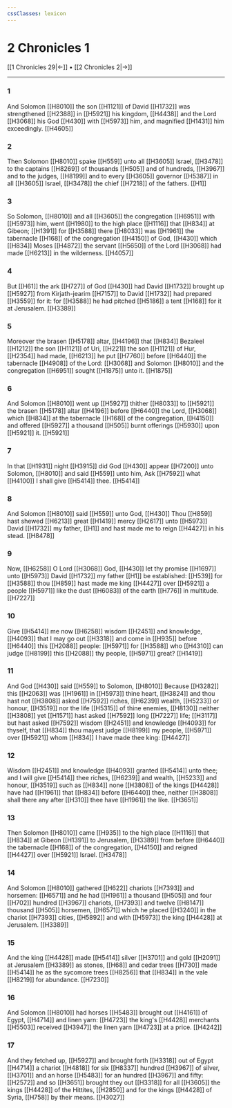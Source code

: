 ```yaml
---
cssClasses: lexicon
---
```

# 2 Chronicles 1

[[1 Chronicles 29|←]] • [[2 Chronicles 2|→]]

---

### 1
And Solomon [[H8010]] the son [[H1121]] of David [[H1732]] was strengthened [[H2388]] in [[H5921]] his kingdom, [[H4438]] and the Lord [[H3068]] his God [[H430]] with [[H5973]] him, and magnified [[H1431]] him exceedingly. [[H4605]]

### 2
Then Solomon [[H8010]] spake [[H559]] unto all [[H3605]] Israel, [[H3478]] to the captains [[H8269]] of thousands [[H505]] and of hundreds, [[H3967]] and to the judges, [[H8199]] and to every [[H3605]] governor [[H5387]] in all [[H3605]] Israel, [[H3478]] the chief [[H7218]] of the fathers. [[H1]]

### 3
So Solomon, [[H8010]] and all [[H3605]] the congregation [[H6951]] with [[H5973]] him, went [[H1980]] to the high place [[H1116]] that [[H834]] at Gibeon; [[H1391]] for [[H3588]] there [[H8033]] was [[H1961]] the tabernacle [[H168]] of the congregation [[H4150]] of God, [[H430]] which [[H834]] Moses [[H4872]] the servant [[H5650]] of the Lord [[H3068]] had made [[H6213]] in the wilderness. [[H4057]]

### 4
But [[H61]] the ark [[H727]] of God [[H430]] had David [[H1732]] brought up [[H5927]] from Kirjath-jearim [[H7157]] to David [[H1732]] had prepared [[H3559]] for it: for [[H3588]] he had pitched [[H5186]] a tent [[H168]] for it at Jerusalem. [[H3389]]

### 5
Moreover the brasen [[H5178]] altar, [[H4196]] that [[H834]] Bezaleel [[H1212]] the son [[H1121]] of Uri, [[H221]] the son [[H1121]] of Hur, [[H2354]] had made, [[H6213]] he put [[H7760]] before [[H6440]] the tabernacle [[H4908]] of the Lord: [[H3068]] and Solomon [[H8010]] and the congregation [[H6951]] sought [[H1875]] unto it. [[H1875]]

### 6
And Solomon [[H8010]] went up [[H5927]] thither [[H8033]] to [[H5921]] the brasen [[H5178]] altar [[H4196]] before [[H6440]] the Lord, [[H3068]] which [[H834]] at the tabernacle [[H168]] of the congregation, [[H4150]] and offered [[H5927]] a thousand [[H505]] burnt offerings [[H5930]] upon [[H5921]] it. [[H5921]]

### 7
In that [[H1931]] night [[H3915]] did God [[H430]] appear [[H7200]] unto Solomon, [[H8010]] and said [[H559]] unto him, Ask [[H7592]] what [[H4100]] I shall give [[H5414]] thee. [[H5414]]

### 8
And Solomon [[H8010]] said [[H559]] unto God, [[H430]] Thou [[H859]] hast shewed [[H6213]] great [[H1419]] mercy [[H2617]] unto [[H5973]] David [[H1732]] my father, [[H1]] and hast made me to reign [[H4427]] in his stead. [[H8478]]

### 9
Now, [[H6258]] O Lord [[H3068]] God, [[H430]] let thy promise [[H1697]] unto [[H5973]] David [[H1732]] my father [[H1]] be established: [[H539]] for [[H3588]] thou [[H859]] hast made me king [[H4427]] over [[H5921]] a people [[H5971]] like the dust [[H6083]] of the earth [[H776]] in multitude. [[H7227]]

### 10
Give [[H5414]] me now [[H6258]] wisdom [[H2451]] and knowledge, [[H4093]] that I may go out [[H3318]] and come in [[H935]] before [[H6440]] this [[H2088]] people: [[H5971]] for [[H3588]] who [[H4310]] can judge [[H8199]] this [[H2088]] thy people, [[H5971]] great? [[H1419]]

### 11
And God [[H430]] said [[H559]] to Solomon, [[H8010]] Because [[H3282]] this [[H2063]] was [[H1961]] in [[H5973]] thine heart, [[H3824]] and thou hast not [[H3808]] asked [[H7592]] riches, [[H6239]] wealth, [[H5233]] or honour, [[H3519]] nor the life [[H5315]] of thine enemies, [[H8130]] neither [[H3808]] yet [[H1571]] hast asked [[H7592]] long [[H7227]] life; [[H3117]] but hast asked [[H7592]] wisdom [[H2451]] and knowledge [[H4093]] for thyself, that [[H834]] thou mayest judge [[H8199]] my people, [[H5971]] over [[H5921]] whom [[H834]] I have made thee king: [[H4427]]

### 12
Wisdom [[H2451]] and knowledge [[H4093]] granted [[H5414]] unto thee; and I will give [[H5414]] thee riches, [[H6239]] and wealth, [[H5233]] and honour, [[H3519]] such as [[H834]] none [[H3808]] of the kings [[H4428]] have had [[H1961]] that [[H834]] before [[H6440]] thee, neither [[H3808]] shall there any after [[H310]] thee have [[H1961]] the like. [[H3651]]

### 13
Then Solomon [[H8010]] came [[H935]] to the high place [[H1116]] that [[H834]] at Gibeon [[H1391]] to Jerusalem, [[H3389]] from before [[H6440]] the tabernacle [[H168]] of the congregation, [[H4150]] and reigned [[H4427]] over [[H5921]] Israel. [[H3478]]

### 14
And Solomon [[H8010]] gathered [[H622]] chariots [[H7393]] and horsemen: [[H6571]] and he had [[H1961]] a thousand [[H505]] and four [[H702]] hundred [[H3967]] chariots, [[H7393]] and twelve [[H8147]] thousand [[H505]] horsemen, [[H6571]] which he placed [[H3240]] in the chariot [[H7393]] cities, [[H5892]] and with [[H5973]] the king [[H4428]] at Jerusalem. [[H3389]]

### 15
And the king [[H4428]] made [[H5414]] silver [[H3701]] and gold [[H2091]] at Jerusalem [[H3389]] as stones, [[H68]] and cedar trees [[H730]] made [[H5414]] he as the sycomore trees [[H8256]] that [[H834]] in the vale [[H8219]] for abundance. [[H7230]]

### 16
And Solomon [[H8010]] had horses [[H5483]] brought out [[H4161]] of Egypt, [[H4714]] and linen yarn: [[H4723]] the king's [[H4428]] merchants [[H5503]] received [[H3947]] the linen yarn [[H4723]] at a price. [[H4242]]

### 17
And they fetched up, [[H5927]] and brought forth [[H3318]] out of Egypt [[H4714]] a chariot [[H4818]] for six [[H8337]] hundred [[H3967]] of silver, [[H3701]] and an horse [[H5483]] for an hundred [[H3967]] and fifty: [[H2572]] and so [[H3651]] brought they out [[H3318]] for all [[H3605]] the kings [[H4428]] of the Hittites, [[H2850]] and for the kings [[H4428]] of Syria, [[H758]] by their means. [[H3027]]